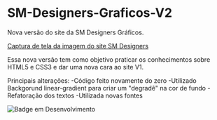 # SM-Designers-Graficos-V2

Nova versão do site da SM Designers Gráficos.

[Captura de tela da imagem do site SM Designers](https://user-images.githubusercontent.com/112894988/235155652-4380d19c-ac77-4b58-9a9c-182426db46b6.jpeg)


Essa nova versão tem como objetivo praticar os conhecimentos sobre HTML5 e CSS3 e dar uma nova cara ao site V1.

Principais alterações:
-Código feito novamente do zero
-Utilizado Backgorund linear-gradient para criar um "degradê" na cor de fundo 
-Refatoração dos textos
-Utilizada novas fontes

![Badge em Desenvolvimento](http://img.shields.io/static/v1?label=STATUS&message=EM%20DESENVOLVIMENTO&color=GREEN&style=for-the-badge)
